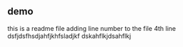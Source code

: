 ## demo 
this is a readme file 
adding line number to the file 
4th line 
dsfjdsfhsdjahfjkhfsladjkf
dskahflkjdsahflkj